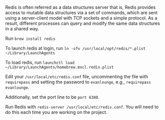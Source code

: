 Redis is often referred as a data structures server that is, Redis provides access to mutable data structures via a set of commands, which are sent using a server-client model with TCP sockets and a simple protocol. As a result, different processes can query and modify the same data structures in a shared way.

Run ```brew install redis```

To launch redis at login, run ```ln -sfv /usr/local/opt/redis/*.plist ~/Library/LaunchAgents```

To load redis, run ```launchctl load ~/Library/LaunchAgents/homebrew.mxcl.redis.plist``` 

Edit your ```/usr/local/etc/redis.conf``` file, uncommenting the file with ```requirepass``` and setting the password to ```evanlounge```, e.g., ```requirepass evanlounge```. 

Additionally, set the port line to be ```port 6380```.

Run Redis with ```redis-server /usr/local/etc/redis.conf```. You will need to do this each time you are working on the project.
